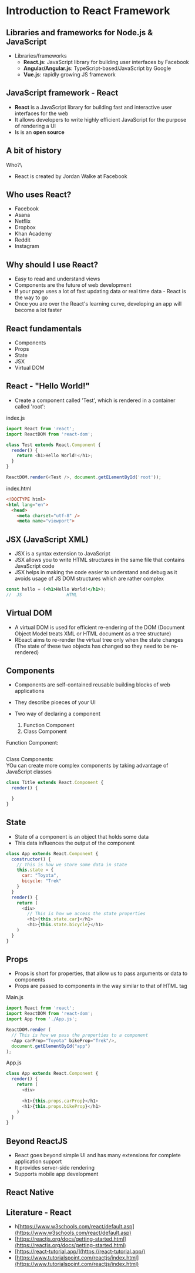 # Introduction to React Framework

## Libraries and frameworks for Node.js & JavaScript

- Libraries/frameworks
  - **React.js**: JavaScript library for building user interfaces by Facebook
  - **Angular/Angular.js**: TypeScript-based/JavaScript by Google
  - **Vue.js**: rapidly growing JS framework

## JavaScript framework - React

- **React** is a JavaScript library for building fast and interactive user interfaces for the web
- It allows developers to write highly efficient JavaScript for the purpose of rendering a UI
- Is is an **open source**

## A bit of history

Who?\

- React is created by Jordan Walke at Facebook

## Who uses React?

- Facebook
- Asana
- Netflix
- Dropbox
- Khan Academy
- Reddit
- Instagram

## Why should I use React?

- Easy to read and understand views
- Components are the future of web development
- If your page uses a lot of fast updating data or real time data - React is the way to go
- Once you are over the React's learning curve, developing an app will become a lot faster

## React fundamentals

- Components
- Props
- State
- JSX
- Virtual DOM

## React - "Hello World!"

- Create a component called 'Test', which is rendered in a container called 'root':

index.js

```js
import React from 'react';
import ReactDOM from 'react-dom';

class Test extends React.Component {
  render() {
    return <h1>Hello World!</h1>;
  }
}

ReactDOM.render(<Test />, document.getELementById('root'));
```

index.html

```html
<!DOCTYPE html>
<html lang="en">
  <head>
    <meta charset="utf-8" />
    <meta name="viewport">
```

## JSX (JavaScript XML)

- JSX is a syntax extension to JavaScript
- JSX allows you to write HTML structures in the same file that contains JavaScript code
- JSX helps in making the code easier to understand and debug as it avoids usage of JS DOM structures which are rather complex

```jsx
const hello = (<h1>Hello World!</h1>);
//  JS                 HTML
```

## Virtual DOM

- A virtual DOM is used for efficient re-endering of the DOM (Document Object Model treats XML or HTML document as a tree structure)
- REeact aims to re-render the virtual tree only when the state changes (The state of these two objects has changed so they need to be re-rendered)

## Components

- Components are self-contained reusable building blocks of web applications
- They describe pioeces of your UI

- Two way of declaring a component
  1. Function Component
  2. Class Component

Function Component:

```js

```

Class Components:\
YOu can create more complex components by taking advantage of JavaScript classes

```js
class Title extends React.Component {
  render() {

  }
}
```

## State

- State of a component is an object that holds some data
- This data influences the output of the component

```js
class App extends React.Component {
  constructor() {
    // This is how we store some data in state
    this.state = {
      car: "Toyota",
      bicycle: "Trek"
    }
  }
  render() {
    return (
      <div>
        // This is how we access the state properties
        <h1>{this.state.car}</h1>
        <h1>{this.state.bicycle}</h1>
    )
  }
}
```

## Props

- Props is short for properties, that allow us to pass arguments or data to components
- Props are passed to components in the way similar to that of HTML tag

Main.js

```js
import React from 'react';
import ReactDOM from 'react-dom';
import App from './App.js';

ReactDOM.render (
  // This is how we pass the properties to a component
  <App carProp="Toyota" bikeProp="Trek"/>,
  document.getElementById("app")
);
```

App.js

```js
class App extends React.Component {
  render() {
    return (
      <div>
      
      <h1>{this.props.carProp}</h1>
      <h1>{this.props.bikeProp}</h1>
    )
  }
}
```

## Beyond ReactJS

- React goes beyond simple UI and has many extensions for complete application support
- It provides server-side rendering
- Supports mobile app development

## React Native

## Literature - React

- h[https://www.w3schools.com/react/default.asp](https://www.w3schools.com/react/default.asp)
- [https://reactjs.org/docs/getting-started.html](https://reactjs.org/docs/getting-started.html)
- [https://react-tutorial.app/](https://react-tutorial.app/)
- [https://www.tutorialspoint.com/reactjs/index.html](https://www.tutorialspoint.com/reactjs/index.html)
